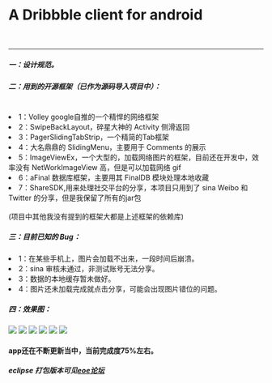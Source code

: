 A Dribbble client for android
================


<br />
<hr/>

<h5>一：设计规范。<br/></h5>
<h5>二：用到的开源框架（已作为源码导入项目中）：</h5>
<br />

<li>
1：Volley google自推的一个精悍的网络框架<br/>
<li>
2：SwipeBackLayout，碎星大神的 Activity 侧滑返回<br />
<li>
3：PagerSlidingTabStrip，一个精简的Tab框架<br />
<li>
4：大名鼎鼎的 SlidingMenu，主要用于 Comments 的展示 <br />
<li>
5：ImageViewEx，一个大型的，加载网络图片的框架，目前还在开发中，效率没有 NetWorkImageView 高，但是可以加载网络 gif <br />
<li />
6：aFinal 数据库框架，主要用其 FinalDB 模块处理本地收藏 <br />
<li />
7：ShareSDK,用来处理社交平台的分享，本项目只用到了 sina Weibo 和 Twitter 的分享，但是我保留了所有的jar包<br /> <br />
(项目中其他我没有提到的框架大都是上述框架的依赖库) <br />

<h5>三：目前已知的 Bug：</h5>
<li>
1：在某些手机上，图片会加载不出来，一段时间后崩溃。
<li >
2：sina 审核未通过，非测试账号无法分享。
<li >
3：数据的本地缓存暂未做好。
<li > 
4：图片还未加载完成就点击分享，可能会出现图片错位的问题。

<h5>四：效果图：</h5>
<img src="http://farm4.staticflickr.com/3690/12792804813_6c8f1c1839.jpg"/>
<img src="http://farm4.staticflickr.com/3800/12792765623_7688d82b9b.jpg"/>
<img src="http://farm8.staticflickr.com/7409/12792768153_c037330547.jpg"/>
<img src="http://farm4.staticflickr.com/3726/12793101354_8d3763edd1.jpg"/>
<img src="http://farm3.staticflickr.com/2840/12792671055_d2613f5cf6.jpg"/>
<img src="http://farm8.staticflickr.com/7355/12792702765_ba09e7dc97.jpg"/>
<br/>

<h4>app还在不断更新当中，当前完成度75%左右。</h4>
<h5>eclipse 打包版本可见<a href="http://www.eoeandroid.com/thread-323068-1-1.html">eoe论坛</href>